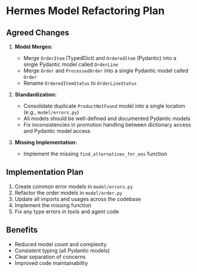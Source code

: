 # Hermes Model Refactoring Plan

## Agreed Changes

1. **Model Merges:**
   - Merge `OrderItem` (TypedDict) and `OrderedItem` (Pydantic) into a single Pydantic model called `OrderLine`
   - Merge `Order` and `ProcessedOrder` into a single Pydantic model called `Order`
   - Rename `OrderedItemStatus` to `OrderLineStatus`

2. **Standardization:**
   - Consolidate duplicate `ProductNotFound` model into a single location (e.g., `model/errors.py`)
   - All models should be well-defined and documented Pydantic models
   - Fix inconsistencies in promotion handling between dictionary access and Pydantic model access

3. **Missing Implementation:**
   - Implement the missing `find_alternatives_for_oos` function

## Implementation Plan

1. Create common error models in `model/errors.py`
2. Refactor the order models in `model/order.py`
3. Update all imports and usages across the codebase
4. Implement the missing function
5. Fix any type errors in tools and agent code

## Benefits

- Reduced model count and complexity
- Consistent typing (all Pydantic models)
- Clear separation of concerns
- Improved code maintainability 